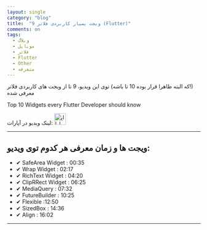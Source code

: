 ```yaml
---
layout: single
category: "blog"
title:  "9 ویجت بسیار کاربردی فلاتر (Flutter)"
comments: on
tags:
  - وبلاگ
  - موبایل
  - فلاتر
  - Flutter
  - Other
  - متفرقه
---
```


 &#x202b; (!که البته ظاهرا قرار بوده 10 تا باشه) توی این ویدیو، 9 تا از ویجت های کاربردی فلاتر معرفی شده

Top 10 Widgets every Flutter Developer should know

<div id="5169109176"><script type="text/JavaScript" src="https://www.aparat.com/embed/KHwDe?data[rnddiv]=5169109176&data[responsive]=yes&&recom=none"></script></div>

لینک ویدیو در آپارات: <a href="http://aparat.com/v/KHwDe?playlist=813084" target="_blank"><img src="{{ '/assets/images/aparat.png' | relative_url }}" width="30px" title="اپارات" alt="اپارات"></a>

---

ویجت ها و زمان معرفی هر کدوم توی ویدیو:
---
- ✔ SafeArea Widget : 00:35
- ✔ Wrap Widget : 02:17
- ✔ RichText Widget : 04:20
- ✔ ClipRRect Widget : 06:25
- ✔ MediaQuery : 07:32
- ✔ FutureBuilder : 10:25
- ✔ Flexible :12:50
- ✔ SizedBox : 14:36
- ✔ Align : 16:02

---

<div class="well">
<div class="rw-ui-container"></div>
</div>
